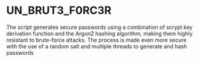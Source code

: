 # UN_BRUT3_F0RC3R
The script generates secure passwords using a combination of scrypt key derivation function and the Argon2 hashing algorithm, making them highly resistant to brute-force attacks. The process is made even more secure with the use of a random salt and multiple threads to generate and hash passwords
